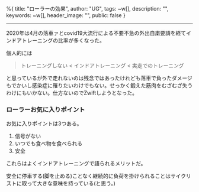 %{
  title: "ローラーの効果",
  author: "UG",
  tags: ~w[],
  description: "",
  keywords: ~w[],
  header_image: "",
  public: false
}

---
2020年は4月の落車ァとcovid19大流行による不要不急の外出自粛要請を経てインドアトレーニングの比率が多くなった。

個人的には

> トレーニングしない \< インドアトレーニング \< 実走でのトレーニング

と思っているが外で走れないのは残念ではあったけれども落車で負ったダメージもでかいし感染症に罹りたいわけでもない。せっかく鍛えた筋肉をむざむざ失うわけにもいかない。仕方ないのでZwiftしようとなった。

### ローラーお気に入りポイント

お気に入りポイントは3つある。

1. 信号がない
2. いつでも食べ物を食べられる
3. 安全

これらはよくインドアトレーニングで語られるメリットだ。

安全に停車する(脚を止める)ことなく継続的に負荷を掛けられることはサイクリストに取って大きな意味を持っている(と思う。)
